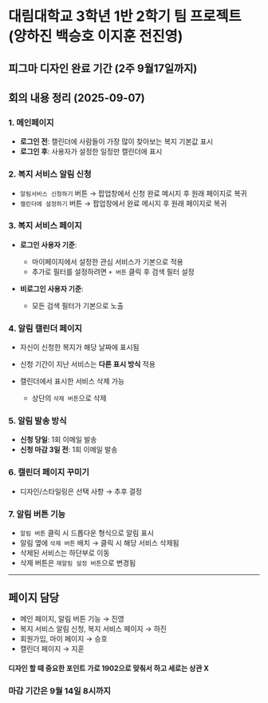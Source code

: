 # 대림대학교 3학년 1반 2학기 팀 프로젝트 (양하진 백승호 이지훈 전진영)


## 피그마 디자인 완료 기간 (2주 9월17일까지)

 ##  회의 내용 정리 (2025-09-07)

### 1. 메인페이지

* **로그인 전**: 캘린더에 사람들이 가장 많이 찾아보는 복지 기본값 표시
* **로그인 후**: 사용자가 설정한 일정만 캘린더에 표시

### 2. 복지 서비스 알림 신청

* `알림서비스 신청하기` 버튼 → 팝업창에서 신청 완료 메시지 후 원래 페이지로 복귀
* `캘린더에 설정하기` 버튼 → 팝업창에서 완료 메시지 후 원래 페이지로 복귀

### 3. 복지 서비스 페이지

* **로그인 사용자 기준**:

  * 마이페이지에서 설정한 관심 서비스가 기본으로 적용
  * 추가로 필터를 설정하려면 `+ 버튼` 클릭 후 검색 필터 설정
* **비로그인 사용자 기준**:

  * 모든 검색 필터가 기본으로 노출

### 4. 알림 캘린더 페이지

* 자신이 신청한 복지가 해당 날짜에 표시됨
* 신청 기간이 지난 서비스는 **다른 표시 방식** 적용
* 캘린더에서 표시한 서비스 삭제 가능

  * 상단의 `삭제 버튼`으로 삭제

### 5. 알림 발송 방식

* **신청 당일**: 1회 이메일 발송
* **신청 마감 3일 전**: 1회 이메일 발송

### 6. 캘린더 페이지 꾸미기

* 디자인/스타일링은 선택 사항 → 추후 결정

### 7. 알림 버튼 기능

* `알림 버튼` 클릭 시 드롭다운 형식으로 알림 표시
* 알림 옆에 `삭제 버튼` 배치 → 클릭 시 해당 서비스 삭제됨
* 삭제된 서비스는 하단부로 이동
* 삭제 버튼은 `재알림 설정 버튼`으로 변경됨

--------------------------------------------------------------------------------------------------------------
## 페이지 담당

- 메인 페이지, 알림 버튼 기능 → 진영
- 복지 서비스 알림 신청, 복지 서비스 페이지 → 하진
- 회원가입, 마이 페이지 → 승호
- 캘린더 페이지 → 지훈
#### 디자인 할 때 중요한 포인트 가로 1902으로 맞춰서 하고 세로는 상관 X
### 마감 기간은 9월 14일 8시까지

